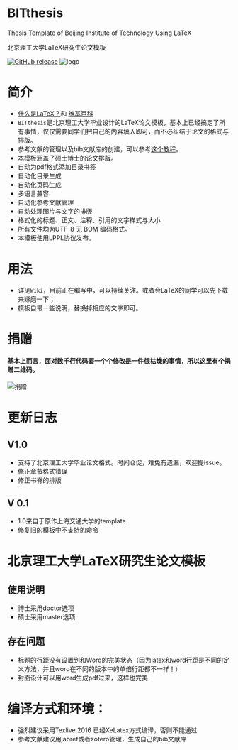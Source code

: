 # BITthesis
Thesis Template  of Beijing Institute of Technology  Using LaTeX

北京理工大学LaTeX研究生论文模板

[![GitHub release](https://img.shields.io/github/release/nanmu42/cquthesis.svg?label=Github)]()
![logo](https://github.com/qiuzhu/BITthesis/blob/master/bitlatex.png)

# 简介

* [什么是LaTeX？](http://baike.baidu.com/link?url=hM-s1PsjuKHD_k_MpAaI5ZgwwrMtbs8mcrlxSemL2DBcxarGaGt5LWCdPbNBjLtFHHqV9z_EBe1YgNaw-bRVE_)和 [维基百科](https://en.wikibooks.org/wiki/LaTeX)
* `BITthesis`是北京理工大学毕业设计的LaTeX论文模板，基本上已经搞定了所有事情，仅仅需要同学们把自己的内容填入即可，而不必纠结于论文的格式与排版。
* 参考文献的管理以及bib文献库的创建，可以参考[这个教程](http://www.jianshu.com/p/68f0e4134b04)。
* 本模板涵盖了硕士博士的论文排版。
* 自动为pdf格式添加目录书签
* 自动化目录生成
* 自动化页码生成
* 多语言兼容
* 自动化参考文献管理
* 自动处理图片与文字的排版
* 格式化的标题、正文、注释、引用的文字样式与大小
* 所有文件均为UTF-8 无 BOM 编码格式。
* 本模板使用LPPL协议发布。
# 用法
- 详见`Wiki`，目前正在编写中，可以持续关注。或者会LaTeX的同学可以先下载来琢磨一下；
- 模板自带一些说明，替换掉相应的文字即可。

# 捐赠
#### 基本上而言，面对数千行代码要一个个修改是一件很枯燥的事情，所以这里有个捐赠二维码。
![捐赠](https://github.com/qiuzhu/BITthesis/blob/master/m.png)

# 更新日志
## V1.0
* 支持了北京理工大学毕业论文格式。时间仓促，难免有遗漏，欢迎提issue。
* 修正章节格式错误
* 修正书脊的排版
## V 0.1
* 1.0来自于原作上海交通大学的template
* 修复旧的模板中不支持的命令

# 北京理工大学LaTeX研究生论文模板

## 使用说明
- 博士采用doctor选项
- 硕士采用master选项
## 存在问题
- 标题的行距没有设置到和Word的完美状态（因为latex和word行距是不同的定义方法，并且word在不同的版本中的单倍行距都不一样！）
- 封面设计可以用word生成pdf过来，这样也完美
# 编译方式和环境：
- 强烈建议采用Texlive 2016 已经XeLatex方式编译，否则不能通过
- 参考文献建议用jabref或者zotero管理，生成自己的bib文献库
